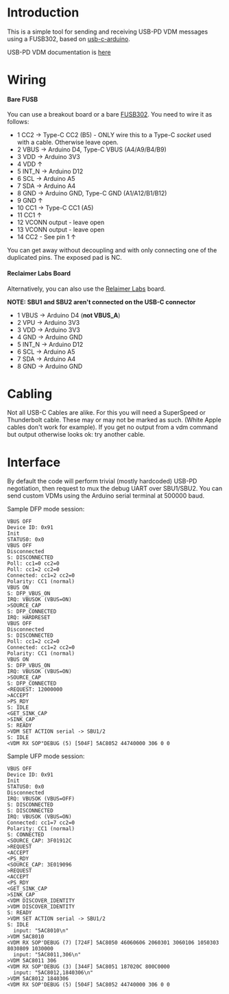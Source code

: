 # Introduction

This is a simple tool for sending and receiving USB-PD VDM messages using a FUSB302, based on [usb-c-arduino](https://github.com/graycatlabs/usb-c-arduino).

USB-PD VDM documentation is [here](https://github.com/AsahiLinux/docs/wiki/Hardware:USB-PD)

# Wiring
#### Bare FUSB
You can use a breakout board or a bare [FUSB302](https://www.onsemi.com/pub/Collateral/FUSB302-D.PDF). You need to wire it as follows:

* 1 CC2 → Type-C CC2 (B5) - ONLY wire this to a Type-C *socket* used with a cable. Otherwise leave open.
* 2 VBUS → Arduino D4, Type-C VBUS (A4/A9/B4/B9)
* 3 VDD → Arduino 3V3
* 4 VDD ↑
* 5 INT_N → Arduino D12
* 6 SCL → Arduino A5
* 7 SDA → Arduino A4
* 8 GND → Arduino GND, Type-C GND (A1/A12/B1/B12)
* 9 GND ↑
* 10 CC1 → Type-C CC1 (A5)
* 11 CC1 ↑
* 12 VCONN output - leave open
* 13 VCONN output - leave open
* 14 CC2 - See pin 1 ↑

You can get away without decoupling and with only connecting one of the duplicated pins. The exposed pad is NC.

#### Reclaimer Labs Board
Alternatively, you can also use the [Relaimer Labs](https://www.tindie.com/products/reclaimerlabs/usb-c-power-delivery-phy-breakout-board/) board.

**NOTE: SBU1 and SBU2 aren't connected on the USB-C connector**

* 1 VBUS → Arduino D4 (**not VBUS_A**)
* 2 VPU → Arduino 3V3
* 3 VDD → Arduino 3V3
* 4 GND → Arduino GND
* 5 INT_N → Arduino D12
* 6 SCL → Arduino A5
* 7 SDA → Arduino A4
* 8 GND → Arduino GND

# Cabling 
Not all USB-C Cables are alike. For this you will need a SuperSpeed or Thunderbolt cable. These may or may not be marked as such. (White Apple cables don't work for example). If you get no output from a vdm command but output otherwise looks ok: try another cable.

# Interface

By default the code will perform trivial (mostly hardcoded) USB-PD negotiation, then request to mux the debug UART over SBU1/SBU2. You can send custom VDMs using the Arduino serial terminal at 500000 baud.

Sample DFP mode session:

```
VBUS OFF
Device ID: 0x91
Init
STATUS0: 0x0
VBUS OFF
Disconnected
S: DISCONNECTED
Poll: cc1=0 cc2=0
Poll: cc1=2 cc2=0
Connected: cc1=2 cc2=0
Polarity: CC1 (normal)
VBUS ON
S: DFP_VBUS_ON
IRQ: VBUSOK (VBUS=ON)
>SOURCE_CAP
S: DFP_CONNECTED
IRQ: HARDRESET
VBUS OFF
Disconnected
S: DISCONNECTED
Poll: cc1=2 cc2=0
Connected: cc1=2 cc2=0
Polarity: CC1 (normal)
VBUS ON
S: DFP_VBUS_ON
IRQ: VBUSOK (VBUS=ON)
>SOURCE_CAP
S: DFP_CONNECTED
<REQUEST: 12000000
>ACCEPT
>PS_RDY
S: IDLE
<GET_SINK_CAP
>SINK_CAP
S: READY
>VDM SET ACTION serial -> SBU1/2
S: IDLE
<VDM RX SOP"DEBUG (5) [504F] 5AC8052 44740000 306 0 0
```

Sample UFP mode session:

```
VBUS OFF
Device ID: 0x91
Init
STATUS0: 0x0
Disconnected
IRQ: VBUSOK (VBUS=OFF)
S: DISCONNECTED
S: DISCONNECTED
IRQ: VBUSOK (VBUS=ON)
Connected: cc1=7 cc2=0
Polarity: CC1 (normal)
S: CONNECTED
<SOURCE_CAP: 3F01912C
>REQUEST
<ACCEPT
<PS_RDY
<SOURCE_CAP: 3E019096
>REQUEST
<ACCEPT
<PS_RDY
<GET_SINK_CAP
>SINK_CAP
<VDM DISCOVER_IDENTITY
>VDM DISCOVER_IDENTITY
S: READY
>VDM SET ACTION serial -> SBU1/2
S: IDLE
  input: "5AC8010\n"
>VDM 5AC8010
<VDM RX SOP'DEBUG (7) [724F] 5AC8050 46060606 2060301 3060106 1050303 8030809 1030000
  input: "5AC8011,306\n"
>VDM 5AC8011 306
<VDM RX SOP'DEBUG (3) [344F] 5AC8051 187020C 800C0000
  input: "5AC8012,1840306\n"
>VDM 5AC8012 1840306
<VDM RX SOP'DEBUG (5) [504F] 5AC8052 44740000 306 0 0
```
